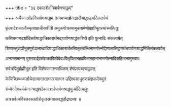 +++
title = "३६ एकादशेहनिपार्वणश्राद्धम्"

+++
अथैकादशेहनिपार्वणश्राद्धम् तत्नमध्याह्नेनद्यादौश्राद्धाङ्गतिलतर्पणं

कृत्वादेशकालौस्मृत्वाप्राचीनावीती अमुकगोत्रस्यामुकशर्मणोब्रह्मीभूतस्यांस्मत्पितुः

करिष्यमाणदर्शादिसर्वश्राद्धाधिकारार्थमद्यपार्वणश्राद्धंकरिष्ये इति पुत्नादिः संकल्पयेत्

शिष्यस्तुब्रह्मीभूतगुरोःप्रत्यब्दादिश्राद्धाधिकारार्थतत्पितृसंबंन्धिनामगोत्नोद्देश्यतासिद्धयर्थचपार्वणश्राद्धमितिसंकल्पयेत्

अन्यत्समानम् पुरुरवार्द्रवसंज्ञकाविश्वेदेवाःपितृपितामहप्रपितामहानांनामगोत्नादिसहितानामुच्चारः

सर्वत्रपितुर्ब्रह्मीभूत इति विशेषणमात्नमधिकम् शेषंप्रत्यब्दश्राद्धवत्

केचिच्छिष्यःकर्ताचेदात्मान्तरात्मपरमात्मन उद्दिश्यसाधुरुरुसंज्ञकदेवयुतं

सव्येनदेवधर्मकंनान्श्राद्धवदेकादशाहेपार्वणश्राद्धंकुर्यादित्याहुः

अत्रसर्वत्नविस्तरस्ततोरोकृतसंन्यासपद्धतौद्रष्टव्यः ॥
